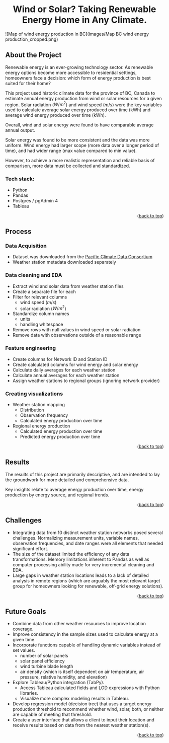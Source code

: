 <a name="readme-top"></a>

<h1 style="text-align: center;">Wind or Solar? Taking Renewable Energy Home in Any Climate.</h1>

 ![Map of wind energy production in BC](images/Map BC wind energy production_cropped.png)

## About the Project

Renewable energy is an ever-growing technology sector. As renewable energy options become more accessible to residential settings, homeowners face a decision: which form of energy production is best suited for their home?

This project used historic climate data for the province of BC, Canada to estimate annual energy production from wind or solar resources for a given region. 
Solar radiation ($W/{m^2}$) and wind speed ($m/s$) were the key variables used to calculate average solar energy produced over time (kWh) and average wind energy produced over time (kWh). 

Overall, wind and solar energy were found to have comparable average annual output.

Solar energy was found to be more consistent and the data was more uniform.
Wind energy had larger scope (more data over a longer period of time), and had wider range (max value compared to min value). 

However, to achieve a more realistic representation and reliable basis of comparison, more data must be collected and standardized.

### Tech stack:
- Python
- Pandas
- Postgres / pgAdmin 4
- Tableau

<p align="right">(<a href="#readme-top">back to top</a>)</p>

## Process
### Data Acquisition
- Dataset was downloaded from the [Pacific Climate Data Consortium](https://services.pacificclimate.org/met-data-portal-pcds/app/#close)
- Weather station metadata downloaded separately

### Data cleaning and EDA
- Extract wind and solar data from weather station files
- Create a separate file for each 
- Filter for relevant columns
  - wind speed ($m/s$)
  - solar radiation ($W/{m^2}$)
- Standardize column names
  - units
  - handling whitespace
- Remove rows with null values in wind speed or solar radiation
- Remove data with observations outside of a reasonable range

### Feature engineering
- Create columns for Network ID and Station ID
- Create calculated columns for wind energy and solar energy
- Calculate daily averages for each weather station
- Calculate annual averages for each weather station
- Assign weather stations to regional groups (ignoring network provider)

### Creating visualizations
- Weather station mapping
  - Distribution
  - Observation frequency
  - Calculated energy production over time
- Regional energy production
  - Calculated energy production over time
  - Predicted energy production over time

<p align="right">(<a href="#readme-top">back to top</a>)</p>

## Results

The results of this project are primarily descriptive, and are intended to lay the groundwork for more detailed and comprehensive data. 

Key insights relate to average energy production over time, energy production by energy source, and regional trends.


<p align="right">(<a href="#readme-top">back to top</a>)</p>

## Challenges 

- Integrating data from 10 distinct weather station networks posed several challenges. Normalizing measurement units, variable names, observation frequencies, and date ranges were all elements that needed significant effort.
- The size of the dataset limited the efficiency of any data transformations. Memory limitations inherent to Pandas as well as computer processing ability made for very incremental cleaning and EDA.
- Large gaps in weather station locations leads to a lack of detailed analysis in remote regions (which are arguably the most relevant target group for homeowners looking for renewable, off-grid energy solutions).

<p align="right">(<a href="#readme-top">back to top</a>)</p>

## Future Goals

- Combine data from other weather resources to improve location coverage.
- Improve consistency in the sample sizes used to calculate energy at a given time.
- Incorporate functions capable of handling dynamic variables instead of set values.
  - number of solar panels
  - solar panel efficiency
  - wind turbine blade length
  - air density (which is itself dependent on air temperature, air pressure, relative humidity, and elevation) 
- Explore Tableau/Python integration (TabPy).
  - Access Tableau calculated fields and LOD expressions with Python libraries.
  - Visualize more complex modeling results in Tableau.
- Develop regression model (decision tree) that uses a target energy production threshold to recommend whether wind, solar, both, or neither are capable of meeting that threshold.
- Create a user interface that allows a client to input their location and receive results based on data from the nearest weather station(s).

<p align="right">(<a href="#readme-top">back to top</a>)</p>
